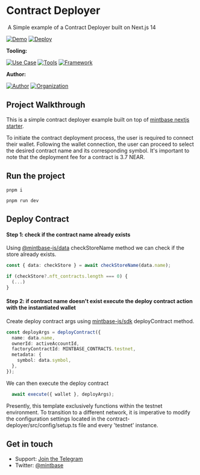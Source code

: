 
# Contract Deployer
<img src="https://i.imgur.com/CkxzRfq.png" alt="cover_image" width="0" />
A Simple example of a Contract Deployer built on Next.js 14

[![Demo](https://img.shields.io/badge/Demo-Visit%20Demo-brightgreen)](https://contract-deployer-template.mintbase.xyz/)
[![Deploy](https://img.shields.io/badge/Deploy-Deploy%20Now-blue)](https://vercel.com/new/clone?repository-url=https%3A%2F%2Fgithub.com%2FMintbase%2Ftemplates%2Ftree%2Fmain%2Fcontract-deployer)

**Tooling:**

[![Use Case](https://img.shields.io/badge/Use%20Case-Contract%20Deployer-blue)](#)
[![Tools](https://img.shields.io/badge/Tools-@mintbase.js/sdk%2C@mintbase.js/react%2C@mintbase.js/data%2CArweave%2CMintbase%20Wallet-blue)](#)
[![Framework](https://img.shields.io/badge/Framework-Next.js%2014-blue)](#)

**Author:**

[![Author](https://img.shields.io/twitter/follow/sainthiago_?style=social&logo=twitter)](https://twitter.com/sainthiago_) [![Organization](https://img.shields.io/badge/Mintbase-blue)](https://www.mintbase.xyz)

## Project Walkthrough

This is a simple contract deployer example built on top of [mintbase nextjs starter](https://github.com/Mintbase/templates/tree/main/starter-next).

To initiate the contract deployment process, the user is required to connect their wallet. Following the wallet connection, the user can proceed to select the desired contract name and its corresponding symbol. It's important to note that the deployment fee for a contract is 3.7 NEAR.

## Run the project
    pnpm i

    pnpm run dev

## Deploy Contract

#### Step 1: check if the contract name already exists

Using [@mintbase-js/data](https://docs.mintbase.xyz/dev/mintbase-sdk-ref/data/api/checkstorename) checkStoreName method we can check if the store already exists.

```typescript
const { data: checkStore } = await checkStoreName(data.name);

if (checkStore?.nft_contracts.length === 0) {
  (...)
}
```

#### Step 2: if contract name doesn't exist execute the deploy contract action with the instantiated wallet

Create deploy contract args using [mintbase-js/sdk](https://docs.mintbase.xyz/dev/mintbase-sdk-ref/sdk/deploycontract) deployContract method.

```typescript
const deployArgs = deployContract({
  name: data.name,
  ownerId: activeAccountId,
  factoryContractId: MINTBASE_CONTRACTS.testnet,
  metadata: {
    symbol: data.symbol,
  },
});
```

We can then execute the deploy contract

```typescript
  await execute({ wallet }, deployArgs);
```

Presently, this template exclusively functions within the testnet environment. To transition to a different network, it is imperative to modify the configuration settings located in the contract-deployer/src/config/setup.ts file and every 'testnet' instance.

## Get in touch

- Support: [Join the Telegram](https://tg.me/mintdev)
- Twitter: [@mintbase](https://twitter.com/mintbase)

<img src="https://i.imgur.com/6amZQIl.png" alt="detail_image" width="0" />

